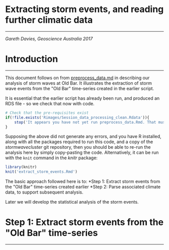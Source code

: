 
# **Extracting storm events, and reading further climatic data**
---------------------------------------------------------------------------------

*Gareth Davies, Geoscience Australia 2017*

# Introduction
------------------

This document follows on from [preprocess_data.md](preprocess_data.md) in describing
our analysis of storm waves at Old Bar. It illustrates the extraction
of storm wave events from the "Old Bar" time-series created in the earlier script.

It is essential that the earlier script has already been run, and produced an RDS file - so we check
that now with code.

```r
# Check that the pre-requisites exist
if(!file.exists('Rimages/Session_data_processing_clean.Rdata')){
    stop('It appears you have not yet run preprocess_data.Rmd. That must be run before continuing')
}
```

Supposing the above did not generate any errors, and you have R installed,
along with all the packages required to run this code, and a copy of the
*stormwavecluster* git repository, then you should be able to re-run the
analysis here by simply copy-pasting the code. Alternatively, it can be run
with the `knit` command in the *knitr* package: 

```r
library(knitr)
knit('extract_storm_events.Rmd')
```

The basic approach followed here is to:
*Step 1: Extract storm events from the "Old Bar" time-series created earlier
*Step 2: Parse associated climate data, to support subsequent analysis.

Later we will develop the statistical analysis of the storm events.

# **Step 1: Extract storm events from the "Old Bar" time-series**
-----------------------------------------------------------------



